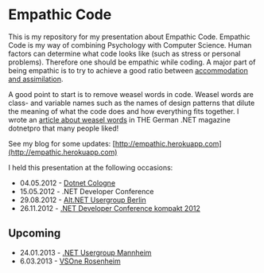 Empathic Code
=============
This is my repository for my presentation about Empathic Code. 
Empathic Code is my way of combining Psychology with Computer Science. Human factors can determine what code looks like (such as stress or personal problems). Therefore one should be empathic while coding. A major part of being empathic is to try to achieve a good ratio between [accommodation and assimilation](http://en.wikipedia.org/wiki/Theory_of_cognitive_development#Assimilation_and_accommodation). 

A good point to start is to remove weasel words in code. Weasel words are class- and variable names such as the names of design patterns that dilute the meaning of what the code does and how everything fits together.
I wrote an [article about weasel words](http://www.dotnetpro.de/articles/showarticle.aspx?id=4046) in THE German .NET magazine dotnetpro that many people liked! 

See my blog for some updates:
[http://empathic.herokuapp.com](http://empathic.herokuapp.com)

I held this presentation at the following occasions: 

 - 04.05.2012 - [Dotnet Cologne](http://www.dotnet-cologne.de/Vortraege.ashx#empathcode)
 - 15.05.2012 - .NET Developer Conference
 - 29.08.2012 - [Alt.NET Usergroup Berlin](http://www.altnetberlin.de/Neues/29082012empathiccodeundweaselwordsmitjohanneshofmeister)
 - 26.11.2012 - [.NET Developer Conference kompakt 2012](http://www.dotnet-developer-conference.de/Programm/Empathic-Code-und-Weasel-Words) 

 Upcoming
 -------- 
 - 24.01.2013 - [.NET Usergroup Mannheim](http://jug-mannheim.mixxt.de/networks/events/show_event.72159)
 - 6.03.2013 - [VSOne Rosenheim](http://www.vsone.de/vortraege.aspx#EmpathicCode)